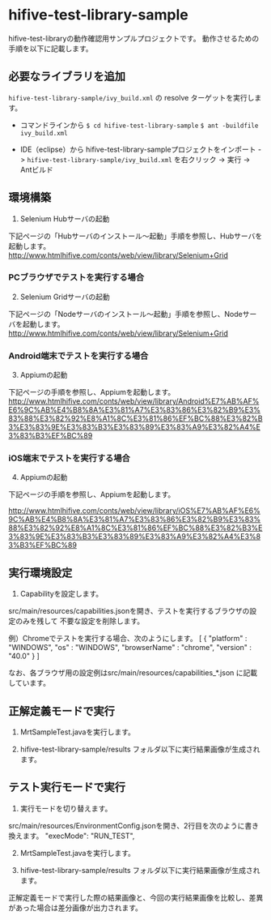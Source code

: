 hifive-test-library-sample
====

hifive-test-libraryの動作確認用サンプルプロジェクトです。
動作させるための手順を以下に記載します。

## 必要なライブラリを追加
`hifive-test-library-sample/ivy_build.xml` の resolve ターゲットを実行します。

  - コマンドラインから
  `$ cd hifive-test-library-sample`
  `$ ant -buildfile ivy_build.xml`

  - IDE（eclipse）から
  hifive-test-library-sampleプロジェクトをインポート -> `hifive-test-library-sample/ivy_build.xml` を右クリック -> 実行 -> Antビルド

## 環境構築

1. Selenium Hubサーバの起動

下記ページの「Hubサーバのインストール～起動」手順を参照し、Hubサーバを起動します。
http://www.htmlhifive.com/conts/web/view/library/Selenium+Grid

### PCブラウザでテストを実行する場合

2. Selenium Gridサーバの起動

下記ページの「Nodeサーバのインストール～起動」手順を参照し、Nodeサーバを起動します。
http://www.htmlhifive.com/conts/web/view/library/Selenium+Grid

### Android端末でテストを実行する場合

3. Appiumの起動

下記ページの手順を参照し、Appiumを起動します。
http://www.htmlhifive.com/conts/web/view/library/Android%E7%AB%AF%E6%9C%AB%E4%B8%8A%E3%81%A7%E3%83%86%E3%82%B9%E3%83%88%E3%82%92%E8%A1%8C%E3%81%86%EF%BC%88%E3%82%B3%E3%83%9E%E3%83%B3%E3%83%89%E3%83%A9%E3%82%A4%E3%83%B3%EF%BC%89

### iOS端末でテストを実行する場合

4. Appiumの起動

下記ページの手順を参照し、Appiumを起動します。

http://www.htmlhifive.com/conts/web/view/library/iOS%E7%AB%AF%E6%9C%AB%E4%B8%8A%E3%81%A7%E3%83%86%E3%82%B9%E3%83%88%E3%82%92%E8%A1%8C%E3%81%86%EF%BC%88%E3%82%B3%E3%83%9E%E3%83%B3%E3%83%89%E3%83%A9%E3%82%A4%E3%83%B3%EF%BC%89

## 実行環境設定
1. Capabilityを設定します。

src/main/resources/capabilities.jsonを開き、テストを実行するブラウザの設定のみを残して
不要な設定を削除します。

例）Chromeでテストを実行する場合、次のようにします。
  [
   {
    "platform" : "WINDOWS",
    "os" : "WINDOWS",
    "browserName" : "chrome",
    "version" : "40.0"
   }
  ]

なお、各ブラウザ用の設定例はsrc/main/resources/capabilities_*.json に記載しています。

## 正解定義モードで実行
1. MrtSampleTest.javaを実行します。

2. hifive-test-library-sample/results フォルダ以下に実行結果画像が生成されます。

## テスト実行モードで実行
1. 実行モードを切り替えます。

src/main/resources/EnvironmentConfig.jsonを開き、2行目を次のように書き換えます。
  "execMode": "RUN_TEST",

2. MrtSampleTest.javaを実行します。

3. hifive-test-library-sample/results フォルダ以下に実行結果画像が生成されます。

正解定義モードで実行した際の結果画像と、今回の実行結果画像を比較し、差異があった場合は差分画像が出力されます。

